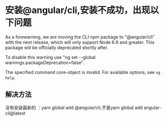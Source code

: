 # 安装@angular/cli,安装不成功，出现以下问题
 As a forewarning, we are moving the CLI npm package to "@angular/cli" with the next release,
 which will only support Node 6.9 and greater. This package will be officially deprecated
 shortly after.

 To disable this warning use "ng set --global warnings.packageDeprecation=false".

 The specified command core-object is invalid. For available options, see `ng help`.
 ## 解决方法
 没有安装最新的 ：yarn global add @angular/cli,不是yarn global add angular-cli@latest
